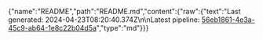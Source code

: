 {"name":"README","path":"README.md","content":{"raw":{"text":"Last generated: 2024-04-23T08:20:40.374Z\n\nLatest pipeline: [56eb1861-4e3a-45c9-ab64-1e8c22b04d5a](/pipeline/56eb1861-4e3a-45c9-ab64-1e8c22b04d5a)","type":"md"}}}